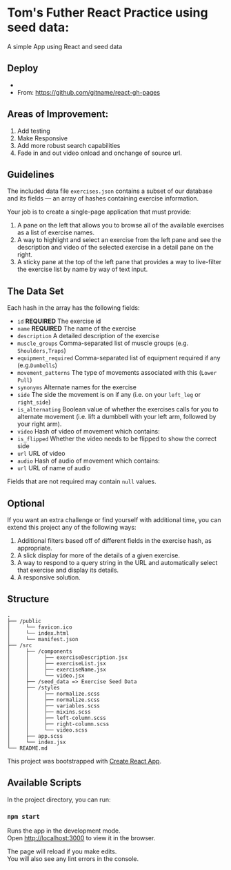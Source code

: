 # Tom's Futher React Practice using seed data:
A simple App using React and seed data

## Deploy
  - 
  - From:  https://github.com/gitname/react-gh-pages

## Areas of Improvement:
1. Add testing
2. Make Responsive
3. Add more robust search capabilities
4. Fade in and out video onload and onchange of source url.

## Guidelines

The included data file `exercises.json` contains a subset of our database and its fields — an array of hashes containing exercise information.

Your job is to create a single-page application that must provide:

1. A pane on the left that allows you to browse all of the available exercises as a list of exercise names.
2. A way to highlight and select an exercise from the left pane and see the description and video of the selected exercise in a detail pane on the right.
3. A sticky pane at the top of the left pane that provides a way to live-filter the exercise list by name by way of text input.

## The Data Set

Each hash in the array has the following fields:
  - `id` **REQUIRED** The exercise id
  - `name` **REQUIRED** The name of the exercise
  - `description` A detailed description of the exercise
  - `muscle_groups` Comma-separated list of muscle groups (e.g. `Shoulders,Traps`)
  - `equipment_required` Comma-separated list of equipment required if any (e.g.`Dumbells`)
  - `movement_patterns` The type of movements associated with this (`Lower Pull`)
  - `synonyms` Alternate names for the exercise
  - `side` The side the movement is on if any (i.e. on your `left_leg` or `right_side`)
  - `is_alternating` Boolean value of whether the exercises calls for you to alternate movement (i.e. lift a dumbbell with your left arm, followed by your right arm).
  - `video` Hash of video of movement which contains:
  - `is_flipped` Whether the video needs to be flipped to show the correct side
  - `url` URL of video
  - `audio` Hash of audio of movement which contains:
  - `url` URL of name of audio

Fields that are not required may contain `null` values.

## Optional

If you want an extra challenge or find yourself with additional time, you can extend this project any of the following ways:

1. Additional filters based off of different fields in the exercise hash, as appropriate.
2. A slick display for more of the details of a given exercise.
3. A way to respond to a query string in the URL and automatically select that exercise and display its details.
4. A responsive solution.

## Structure
    .
    ├── /public 
    │     └── favicon.ico
    │     └── index.html
    │     └── manifest.json
    ├── /src     
    │     ├── /components
    │     │     ├── exerciseDescription.jsx
    │     │     ├── exerciseList.jsx
    │     │     ├── exerciseName.jsx
    │     │     └── video.jsx
    │     ├── /seed_data => Exercise Seed Data                    
    │     ├── /styles                    
    │     │     ├── normalize.scss 
    │     │     ├── normalize.scss
    │     │     ├── variables.scss   
    │     │     ├── mixins.scss
    │     │     ├── left-column.scss
    │     │     ├── right-column.scss 
    │     │     └── video.scss
    │     ├── app.scss
    │     └── index.jsx
    └── README.md


This project was bootstrapped with [Create React App](https://github.com/facebook/create-react-app).

## Available Scripts

In the project directory, you can run:

### `npm start`

Runs the app in the development mode.<br>
Open [http://localhost:3000](http://localhost:3000) to view it in the browser.

The page will reload if you make edits.<br>
You will also see any lint errors in the console.
